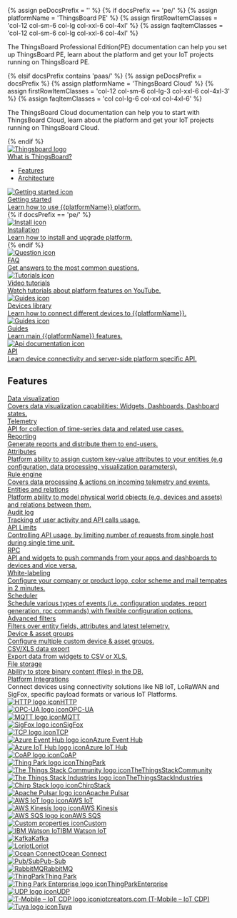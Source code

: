 {% assign peDocsPrefix = '' %}
{% if docsPrefix == 'pe/' %}
{% assign platformName = 'ThingsBoard PE' %}
{% assign firstRowItemClasses = 'col-12 col-sm-6 col-lg col-xxl-6 col-4xl' %}
{% assign faqItemClasses = 'col-12 col-sm-6 col-lg col-xxl-6 col-4xl' %}
<p>The ThingsBoard Professional Edition(PE) documentation can help you set up ThingsBoard PE, learn about the platform and get your IoT projects running on ThingsBoard PE.</p>
{% elsif docsPrefix contains 'paas/' %}
{% assign peDocsPrefix = docsPrefix %}
{% assign platformName = 'ThingsBoard Cloud' %}
{% assign firstRowItemClasses = 'col-12 col-sm-6 col-lg-3 col-xxl-6 col-4xl-3' %}
{% assign faqItemClasses = 'col col-lg-6 col-xxl col-4xl-6' %}
<p>The ThingsBoard Cloud documentation can help you to start with ThingsBoard Cloud, learn about the platform and get your IoT projects running on ThingsBoard Cloud.</p>
{% endif %}

<div class="doc-features row mt-4">
    <div class="{{firstRowItemClasses}} mb-4">
        <a class="feature-card" href="/docs/{{docsPrefix}}getting-started-guides/what-is-thingsboard/">
            <img class="feature-logo" src="https://img.thingsboard.io/feature-logo/thingsboard-logo.svg" alt="Thingsboard logo">
            <div class="feature-title">What is ThingsBoard?</div>
            <div class="feature-text">
                <ul>
                    <li>Features</li>
                    <li>Architecture</li>
                </ul>
            </div>
        </a>
    </div>
    <div class="{{firstRowItemClasses}} mb-4">
        <a class="feature-card" href="/docs/{{docsPrefix}}getting-started-guides/helloworld/">
            <img class="feature-logo" src="https://img.thingsboard.io/feature-logo/getting-started.svg" alt="Getting started icon">
            <div class="feature-title">Getting started</div>
            <div class="feature-text">
                Learn how to use {{platformName}} platform.
            </div>
        </a>
    </div>
{% if docsPrefix == 'pe/' %}
    <div class="{{firstRowItemClasses}} mb-4">
        <a class="feature-card" href="/docs/user-guide/install/pe/installation-options/">
            <img class="feature-logo" src="https://img.thingsboard.io/feature-logo/install.svg" alt="Install icon">
            <div class="feature-title">Installation</div>
            <div class="feature-text">
                Learn how to install and upgrade platform.
            </div>
        </a>
    </div>
{% endif %}
    <div class="{{faqItemClasses}} mb-4">
        <a class="feature-card" href="/docs/{{docsPrefix}}faq/">
            <img class="feature-logo" src="https://img.thingsboard.io/feature-logo/faq.svg" alt="Question icon">
            <div class="feature-title">FAQ</div>
            <div class="feature-text">
                Get answers to the most common questions.
            </div>
        </a>
    </div>
    <div class="w-100"></div>
    <div class="col-12 col-sm-6 col-lg-3 col-xxl-6 col-4xl-3 mb-4">
        <a class="feature-card" href="https://www.youtube.com/channel/UCDb9fsV-YR4JmnipAMGsVAQ/videos">
            <img class="feature-logo" src="https://img.thingsboard.io/feature-logo/tutorials.svg" alt="Tutorials icon">
            <div class="feature-title">Video tutorials</div>
            <div class="feature-text">
                Watch tutorials about platform features on YouTube.
            </div>
        </a>
    </div>
    <div class="col-12 col-sm-6 col-lg-3 col-xxl-6 col-4xl-3 mb-4">
        <a class="feature-card" href="/docs/{{docsPrefix}}devices-library/">
            <img class="feature-logo" src="https://img.thingsboard.io/feature-logo/devices-library.svg" alt="Guides icon">
            <div class="feature-title">Devices library</div>
            <div class="feature-text">
                Learn how to connect different devices to {{platformName}}.
            </div>
        </a>
    </div>
    <div class="col-12 col-sm-6 col-lg-3 col-xxl-6 col-4xl-3 mb-4">
        <a class="feature-card" href="/docs/{{docsPrefix}}guides/">
            <img class="feature-logo" src="https://img.thingsboard.io/feature-logo/guides.svg" alt="Guides icon">
            <div class="feature-title">Guides</div>
            <div class="feature-text">
                Learn main {{platformName}} features.
            </div>
        </a>
    </div>
    <div class="col-12 col-sm-6 col-lg-3 col-xxl-6 col-4xl-3 mb-4">
        <a class="feature-card" href="/docs/{{docsPrefix}}api/">
            <img class="feature-logo" src="https://img.thingsboard.io/feature-logo/api.svg" alt="Api documentation icon">
            <div class="feature-title">API</div>
            <div class="feature-text">
                Learn device connectivity and server-side platform specific API.
            </div>
        </a>
    </div>
</div>

<h2 id="features">Features</h2>

<div class="doc-features row mt-4">
    <div class="col-12 col-sm-6 col-lg-4 col-xxl-6 col-4xl-4 mb-4">
        <a class="feature-card" href="/docs/{{docsPrefix}}guides/#AnchorIDDataVisualization">
            <div class="feature-title">Data visualization</div>
            <div class="feature-text">
                Covers data visualization capabilities: Widgets, Dashboards, Dashboard states.
            </div>
        </a>
    </div>
    <div class="col-12 col-sm-6 col-lg-4 col-xxl-6 col-4xl-4 mb-4">
        <a class="feature-card" href="/docs/{{docsPrefix}}user-guide/telemetry/">
            <div class="feature-title">Telemetry</div>
            <div class="feature-text">
                API for collection of time-series data and related use cases.
            </div>
        </a>
    </div>
    <div class="col-12 col-sm-6 col-lg-4 col-xxl-6 col-4xl-4 mb-4">
        <a class="feature-card" href="/docs/{{peDocsPrefix}}user-guide/reporting/reporting-getting-started/">
            <div class="feature-title">Reporting</div>
            <div class="feature-text">
                Generate reports and distribute them to end-users.
            </div>
        </a>
    </div>
    <div class="col-12 col-sm-6 col-lg-4 col-xxl-6 col-4xl-4 mb-4">
        <a class="feature-card" href="/docs/{{docsPrefix}}user-guide/attributes/">
            <div class="feature-title">Attributes</div>
            <div class="feature-text">
                Platform ability to assign custom key-value attributes to your entities (e.g configuration, data processing, visualization parameters).
            </div>
        </a>
    </div>
    <div class="col-12 col-sm-6 col-lg-4 col-xxl-6 col-4xl-4 mb-4">
        <a class="feature-card" href="/docs/{{docsPrefix}}user-guide/rule-engine-2-0/re-getting-started/">
            <div class="feature-title">Rule engine</div>
            <div class="feature-text">
                Covers data processing & actions on incoming telemetry and events.
            </div>
        </a>
    </div>
    <div class="col-12 col-sm-6 col-lg-4 col-xxl-6 col-4xl-4 mb-4">
        <a class="feature-card" href="/docs/{{docsPrefix}}user-guide/entities-and-relations/">
            <div class="feature-title">Entities and relations</div>
            <div class="feature-text">
                Platform ability to model physical world objects (e.g. devices and assets) and relations between them.
            </div>
        </a>
    </div>
    <div class="col-12 col-sm-6 col-lg-4 col-xxl-6 col-4xl-4 mb-4">
        <a class="feature-card" href="/docs/{{docsPrefix}}user-guide/audit-log/">
            <div class="feature-title">Audit log</div>
            <div class="feature-text">
                Tracking of user activity and API calls usage.
            </div>
        </a>
    </div>
    <div class="col-12 col-sm-6 col-lg-4 col-xxl-6 col-4xl-4 mb-4">
        <a class="feature-card" href="/docs/{{docsPrefix}}user-guide/api-limits/">
            <div class="feature-title">API Limits</div>
            <div class="feature-text">
                Controlling API usage, by limiting number of requests from single host during single time unit.
            </div>
        </a>
    </div>
    <div class="col-12 col-sm-6 col-lg-4 col-xxl-6 col-4xl-4 mb-4">
        <a class="feature-card" href="/docs/{{docsPrefix}}user-guide/rpc/">
            <div class="feature-title">RPC</div>
            <div class="feature-text">
                API and widgets to push commands from your apps and dashboards to devices and vice versa.
            </div>
        </a>
    </div>
    <div class="col-12 col-sm-6 col-lg-4 col-xxl-6 col-4xl-4 mb-4">
        <a class="feature-card" href="/docs/{{peDocsPrefix}}user-guide/white-labeling/">
            <div class="feature-title">White-labeling</div>
            <div class="feature-text">
                Configure your company or product logo, color scheme and mail tempates in 2 minutes.
            </div>
        </a>
    </div>
    <div class="col-12 col-sm-6 col-lg-4 col-xxl-6 col-4xl-4 mb-4">
        <a class="feature-card" href="/docs/{{peDocsPrefix}}user-guide/scheduler/">
            <div class="feature-title">Scheduler</div>
            <div class="feature-text">
                Schedule various types of events (i.e. configuration updates, report generation, rpc commands) with flexible configuration options.
            </div>
        </a>
    </div>
    <div class="col-12 col-sm-6 col-lg-4 col-xxl-6 col-4xl-4 mb-4">
        <a class="feature-card" href="/docs/{{docsPrefix}}user-guide/advanced-filters/">
            <div class="feature-title">Advanced filters</div>
            <div class="feature-text">
                Filters over entity fields, attributes and latest telemetry.
            </div>
        </a>
    </div>
    <div class="col-12 col-sm-6 col-lg-4 col-xxl-6 col-4xl-4 mb-4">
        <a class="feature-card" href="/docs/{{peDocsPrefix}}user-guide/groups/">
            <div class="feature-title">Device & asset groups</div>
            <div class="feature-text">
                Configure multiple custom device & asset groups.
            </div>
        </a>
    </div>
    <div class="col-12 col-sm-6 col-lg-4 col-xxl-6 col-4xl-4 mb-4">
        <a class="feature-card" href="/docs/{{peDocsPrefix}}user-guide/csv-xls-data-export/">
            <div class="feature-title">CSV/XLS data export</div>
            <div class="feature-text">
                Export data from widgets to CSV or XLS.
            </div>
        </a>
    </div>
    <div class="col col-lg-4 col-xxl col-4xl-4 mb-4">
        <a class="feature-card" href="/docs/{{peDocsPrefix}}user-guide/file-storage/">
            <div class="feature-title">File storage</div>
            <div class="feature-text">
                Ability to store binary content (files) in the DB.
            </div>
        </a>
    </div>
    <div class="w-100"></div>
    <div class="col col-xxl mb-4">
        <div class="feature-card">
            <div class="feature-title"><a href="/docs/{{peDocsPrefix}}user-guide/integrations/">Platform Integrations</a></div>
            <div class="feature-text">
                Connect devices using connectivity solutions like NB IoT, LoRaWAN and SigFox, specific payload formats or various IoT Platforms.
            </div>
            <div class="row mt-4">
                <div class="col-12 col-sm-6 col-lg-4 col-xxl-6 col-4xl-4 mb-4">
                    <a class="feature-card inner" href="/docs/{{peDocsPrefix}}user-guide/integrations/http/">
                        <div class="feature-title"><img class="integration-logo" src="https://img.thingsboard.io/feature-logo/integration/http.svg" alt="HTTP logo icon"><span>HTTP</span></div>
                    </a>
                </div>
                <div class="col-12 col-sm-6 col-lg-4 col-xxl-6 col-4xl-4 mb-4">
                    <a class="feature-card inner" href="/docs/{{peDocsPrefix}}user-guide/integrations/opc-ua/">
                        <div class="feature-title"><img class="integration-logo" src="https://img.thingsboard.io/feature-logo/integration/opc-ua.svg" alt="OPC-UA logo icon"><span>OPC-UA</span></div>
                    </a>
                </div>
                <div class="col-12 col-sm-6 col-lg-4 col-xxl-6 col-4xl-4 mb-4">
                    <a class="feature-card inner" href="/docs/{{peDocsPrefix}}user-guide/integrations/mqtt/">
                        <div class="feature-title"><img class="integration-logo" src="https://img.thingsboard.io/feature-logo/integration/mqtt.svg" alt="MQTT logo icon"><span>MQTT</span></div>
                    </a>
                </div>
                <div class="col-12 col-sm-6 col-lg-4 col-xxl-6 col-4xl-4 mb-4">
                    <a class="feature-card inner" href="/docs/{{peDocsPrefix}}user-guide/integrations/sigfox/">
                        <div class="feature-title"><img class="integration-logo" src="https://img.thingsboard.io/feature-logo/integration/sigfox.svg" alt="SigFox logo icon"><span>SigFox</span></div>
                    </a>
                </div>
                <div class="col-12 col-sm-6 col-lg-4 col-xxl-6 col-4xl-4 mb-4">
                    <a class="feature-card inner" href="/docs/{{peDocsPrefix}}user-guide/integrations/tcp/">
                        <div class="feature-title"><img class="integration-logo" src="https://img.thingsboard.io/feature-logo/integration/tcp.svg" alt="TCP logo icon"><span>TCP</span></div>
                    </a>
                </div>
                <div class="col-12 col-sm-6 col-lg-4 col-xxl-6 col-4xl-4 mb-4">
                    <a class="feature-card inner" href="/docs/{{peDocsPrefix}}user-guide/integrations/azure-event-hub/">
                        <div class="feature-title"><img class="integration-logo" src="https://img.thingsboard.io/feature-logo/integration/azure-event-hub.svg" alt="Azure Event Hub logo icon"><span>Azure Event Hub</span></div>
                    </a>
                </div>
                <div class="col-12 col-sm-6 col-lg-4 col-xxl-6 col-4xl-4 mb-4">
                    <a class="feature-card inner" href="/docs/{{peDocsPrefix}}user-guide/integrations/azure-iot-hub/">
                        <div class="feature-title"><img class="integration-logo" src="https://img.thingsboard.io/feature-logo/integration/azure-iot-hub.svg" alt="Azure IoT Hub logo icon"><span>Azure IoT Hub</span></div>
                    </a>
                </div>
                <div class="col-12 col-sm-6 col-lg-4 col-xxl-6 col-4xl-4 mb-4">
                    <a class="feature-card inner" href="/docs/{{peDocsPrefix}}user-guide/integrations/coap/">
                        <div class="feature-title"><img class="integration-logo" src="https://img.thingsboard.io/feature-logo/integration/coap.svg" alt="CoAP logo icon"><span>CoAP</span></div>
                    </a>
                </div>
                <div class="col-12 col-sm-6 col-lg-4 col-xxl-6 col-4xl-4 mb-4">
                    <a class="feature-card inner" href="/docs/{{peDocsPrefix}}user-guide/integrations/thingpark/">
                        <div class="feature-title"><img class="integration-logo" src="https://img.thingsboard.io/feature-logo/integration/thingpark.svg" alt="Thing Park logo icon"><span>ThingPark</span></div>
                    </a>
                </div>
                <div class="col-12 col-sm-6 col-lg-4 col-xxl-6 col-4xl-4 mb-4">
                    <a class="feature-card inner" href="/docs/{{peDocsPrefix}}user-guide/integrations/ttn/">
                        <div class="feature-title"><img class="integration-logo" src="https://img.thingsboard.io/feature-logo/integration/ttn.svg" alt="The Things Stack Community logo icon"><span>TheThingsStackCommunity</span></div>
                    </a>
                </div>
                <div class="col-12 col-sm-6 col-lg-4 col-xxl-6 col-4xl-4 mb-4">
                    <a class="feature-card inner" href="/docs/{{peDocsPrefix}}user-guide/integrations/tti/">
                        <div class="feature-title"><img class="integration-logo" src="https://img.thingsboard.io/feature-logo/integration/things-stack-industries.svg" alt="The Things Stack Industries logo icon"><span>TheThingsStackIndustries</span></div>
                    </a>
                </div>
                <div class="col-12 col-sm-6 col-lg-4 col-xxl-6 col-4xl-4 mb-4">
                    <a class="feature-card inner" href="/docs/{{peDocsPrefix}}user-guide/integrations/chirpstack/">
                        <div class="feature-title"><img class="integration-logo" src="https://img.thingsboard.io/feature-logo/integration/chirpstack.svg" alt="Chirp Stack logo icon"><span>ChirpStack</span></div>
                    </a>
                </div>
                <div class="col-12 col-sm-6 col-lg-4 col-xxl-6 col-4xl-4 mb-4">
                    <a class="feature-card inner" href="/docs/{{peDocsPrefix}}user-guide/integrations/">
                        <div class="feature-title"><img class="integration-logo" src="https://img.thingsboard.io/feature-logo/integration/apache-pulsar.svg" alt="Apache Pulsar logo icon"><span>Apache Pulsar</span></div>
                    </a>
                </div>
                <div class="col-12 col-sm-6 col-lg-4 col-xxl-6 col-4xl-4 mb-4">
                    <a class="feature-card inner" href="/docs/{{peDocsPrefix}}user-guide/integrations/aws-iot/">
                        <div class="feature-title"><img class="integration-logo" src="https://img.thingsboard.io/feature-logo/integration/aws-iot.svg" alt="AWS IoT logo icon"><span>AWS IoT</span></div>
                    </a>
                </div>
                <div class="col-12 col-sm-6 col-lg-4 col-xxl-6 col-4xl-4 mb-4">
                    <a class="feature-card inner" href="/docs/{{peDocsPrefix}}user-guide/integrations/aws-kinesis/">
                        <div class="feature-title"><img class="integration-logo" src="https://img.thingsboard.io/feature-logo/integration/aws-kinesis.svg" alt="AWS Kinesis logo icon"><span>AWS Kinesis</span></div>
                    </a>
                </div>
                <div class="col-12 col-sm-6 col-lg-4 col-xxl-6 col-4xl-4 mb-4">
                    <a class="feature-card inner" href="/docs/{{peDocsPrefix}}user-guide/integrations/">
                        <div class="feature-title"><img class="integration-logo" src="https://img.thingsboard.io/feature-logo/integration/aws-sqs.svg" alt="AWS SQS logo icon"><span>AWS SQS</span></div>
                    </a>
                </div>
                <div class="col-12 col-sm-6 col-lg-4 col-xxl-6 col-4xl-4 mb-4">
                    <a class="feature-card inner" href="/docs/{{peDocsPrefix}}user-guide/integrations/">
                        <div class="feature-title"><img class="integration-logo" src="https://img.thingsboard.io/feature-logo/integration/custom.svg" alt="Custom properties icon"><span>Custom</span></div>
                    </a>
                </div>
                <div class="col-12 col-sm-6 col-lg-4 col-xxl-6 col-4xl-4 mb-4">
                    <a class="feature-card inner" href="/docs/{{peDocsPrefix}}user-guide/integrations/ibm-watson-iot/">
                        <div class="feature-title"><img class="integration-logo" src="https://img.thingsboard.io/feature-logo/integration/ibm-watson-iot.svg" alt="IBM Watson IoT"><span>IBM Watson IoT</span></div>
                    </a>
                </div>
                <div class="col-12 col-sm-6 col-lg-4 col-xxl-6 col-4xl-4 mb-4">
                    <a class="feature-card inner" href="/docs/{{peDocsPrefix}}user-guide/integrations/kafka/">
                        <div class="feature-title"><img class="integration-logo" src="https://img.thingsboard.io/feature-logo/integration/kafka.svg" alt="Kafka"><span>Kafka</span></div>
                    </a>
                </div>
                <div class="col-12 col-sm-6 col-lg-4 col-xxl-6 col-4xl-4 mb-4">
                    <a class="feature-card inner" href="/docs/{{peDocsPrefix}}user-guide/integrations/loriot/">
                        <div class="feature-title"><img class="integration-logo" src="https://img.thingsboard.io/feature-logo/integration/loriot.svg" alt="Loriot"><span>Loriot</span></div>
                    </a>
                </div>
                <div class="col-12 col-sm-6 col-lg-4 col-xxl-6 col-4xl-4 mb-4">
                    <a class="feature-card inner" href="/docs/{{peDocsPrefix}}user-guide/integrations/ocean-connect/">
                        <div class="feature-title"><img class="integration-logo" src="https://img.thingsboard.io/feature-logo/integration/ocean-connect.svg" alt="Ocean Connect"><span>Ocean Connect</span></div>
                    </a>
                </div>
                <div class="col-12 col-sm-6 col-lg-4 col-xxl-6 col-4xl-4 mb-4">
                    <a class="feature-card inner" href="/docs/{{peDocsPrefix}}user-guide/integrations/">
                        <div class="feature-title"><img class="integration-logo" src="https://img.thingsboard.io/feature-logo/integration/pub-sub.svg" alt="Pub/Sub"><span>Pub-Sub</span></div>
                    </a>
                </div>
                <div class="col-12 col-sm-6 col-lg-4 col-xxl-6 col-4xl-4 mb-4">
                    <a class="feature-card inner" href="/docs/{{peDocsPrefix}}user-guide/integrations/">
                        <div class="feature-title"><img class="integration-logo" src="https://img.thingsboard.io/feature-logo/integration/rabbitmq.svg" alt="RabbitMQ"><span>RabbitMQ</span></div>
                    </a>
                </div>
                <div class="col-12 col-sm-6 col-lg-4 col-xxl-6 col-4xl-4 mb-4">
                    <a class="feature-card inner" href="/docs/{{peDocsPrefix}}user-guide/integrations/thingpark/">
                        <div class="feature-title"><img class="integration-logo" src="https://img.thingsboard.io/feature-logo/integration/thingpark.svg" alt="ThingPark"><span>Thing Park</span></div>
                    </a>
                </div>
                <div class="col-12 col-sm-6 col-lg-4 col-xxl-6 col-4xl-4 mb-4">
                    <a class="feature-card inner" href="/docs/{{peDocsPrefix}}user-guide/integrations/">
                        <div class="feature-title"><img class="integration-logo" src="https://img.thingsboard.io/feature-logo/integration/thingpark-enterprise.svg" alt="Thing Park Enterprise logo icon"><span>ThingParkEnterprise</span></div>
                    </a>
                </div>
                <div class="col-12 col-sm-6 col-lg-4 col-xxl-6 col-4xl-4 mb-4">
                    <a class="feature-card inner" href="/docs/{{peDocsPrefix}}user-guide/integrations/udp/">
                        <div class="feature-title"><img class="integration-logo" src="https://img.thingsboard.io/feature-logo/integration/udp.svg" alt="UDP logo icon"><span>UDP</span></div>
                    </a>
                </div>
                <div class="col-12 col-sm-6 col-lg-4 col-xxl-6 col-4xl-4 mb-4">
                    <a class="feature-card inner" href="/docs/{{peDocsPrefix}}user-guide/integrations/">
                        <div class="feature-title"><img class="integration-logo" src="https://img.thingsboard.io/feature-logo/integration/iotcreators.com.svg" alt="T-Mobile – IoT CDP logo icon"><span>iotcreators.com (T-Mobile – IoT CDP)</span></div>
                    </a>
                </div>
                <div class="col-12 col-sm-6 col-lg-4 col-xxl-6 col-4xl-4 mb-4">
                    <a class="feature-card inner" href="/docs/{{peDocsPrefix}}user-guide/integrations/tuya/">
                        <div class="feature-title"><img class="integration-logo" src="https://img.thingsboard.io/feature-logo/integration/tuya.svg" alt="Tuya logo icon"><span>Tuya</span></div>
                    </a>
                </div>
            </div>
        </div>
    </div>
</div>

